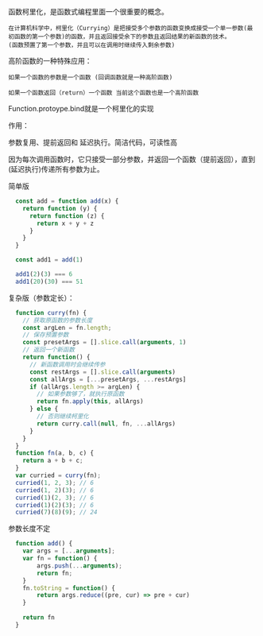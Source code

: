 函数柯里化，是函数式编程里面一个很重要的概念。

    在计算机科学中，柯里化（Currying）是把接受多个参数的函数变换成接受一个单一参数(最初函数的第一个参数)的函数，并且返回接受余下的参数且返回结果的新函数的技术。
    (函数预置了第一个参数，并且可以在调用时继续传入剩余参数)

高阶函数的一种特殊应用：

    如果一个函数的参数是一个函数 (回调函数就是一种高阶函数)

    如果一个函数返回（return）一个函数 当前这个函数也是一个高阶函数

Function.protoype.bind就是一个柯里化的实现

作用：

  参数复用、提前返回和 延迟执行。简洁代码，可读性高

  因为每次调用函数时，它只接受一部分参数，并返回一个函数（提前返回），直到(延迟执行)传递所有参数为止。

简单版

  ```js
    const add = function add(x) {
      return function (y) {
        return function (z) {
          return x + y + z
        }
      }
    }

    const add1 = add(1)

    add1(2)(3) === 6
    add1(20)(30) === 51
  ```

复杂版（参数定长）：

  ```js
    function curry(fn) {
      // 获取原函数的参数长度
      const argLen = fn.length;
      // 保存预置参数
      const presetArgs = [].slice.call(arguments, 1)
      // 返回一个新函数
      return function() {
        // 新函数调用时会继续传参
        const restArgs = [].slice.call(arguments)
        const allArgs = [...presetArgs, ...restArgs]
        if (allArgs.length >= argLen) {
          // 如果参数够了，就执行原函数
          return fn.apply(this, allArgs)
        } else {
          // 否则继续柯里化
          return curry.call(null, fn, ...allArgs)
        }
      }
    }
    function fn(a, b, c) {
      return a + b + c;
    }
    var curried = curry(fn);
    curried(1, 2, 3); // 6
    curried(1, 2)(3); // 6
    curried(1)(2, 3); // 6
    curried(1)(2)(3); // 6
    curried(7)(8)(9); // 24
  ```

参数长度不定

  ```js
    function add() {
      var args = [...arguments];
      var fn = function() {
          args.push(...arguments);
          return fn;
      }
      fn.toString = function() {
          return args.reduce((pre, cur) => pre + cur)
      }
      
      return fn
    }
  ```